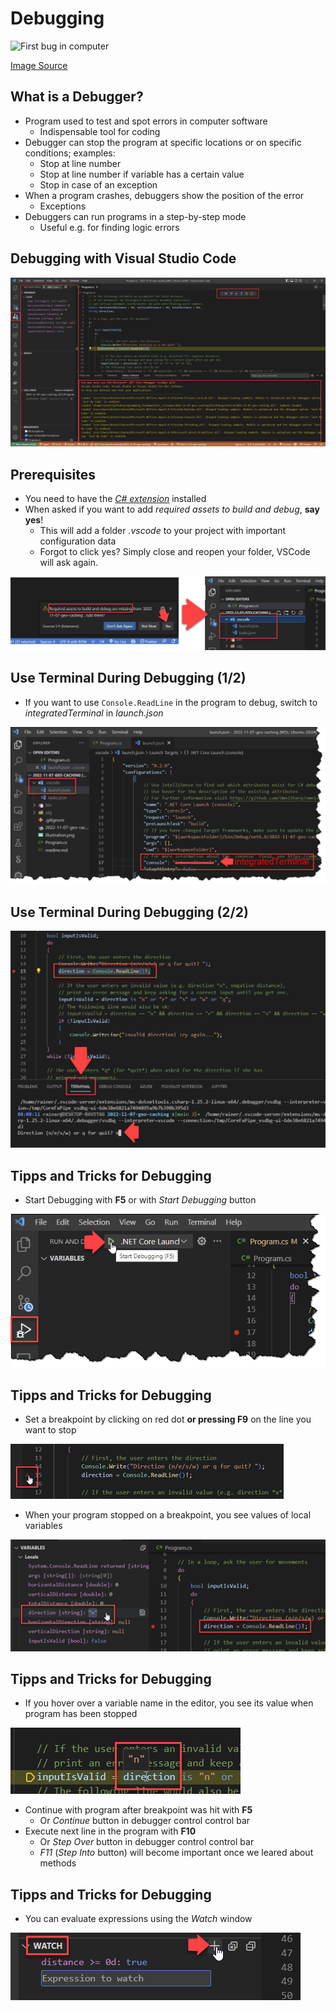 # Debugging

![First bug in computer](https://res.cloudinary.com/dtpgi0zck/image/upload/s--lymMLSW0--/c_fit,h_580,w_860/v1/EducationHub/photos/computer-bug.jpg)

[Image Source](https://education.nationalgeographic.org/resource/worlds-first-computer-bug)


## What is a Debugger?

* Program <!-- .element: class="fragment" --> used to test and spot errors in computer software
  * Indispensable tool for coding
* Debugger <!-- .element: class="fragment" --> can stop the program at specific locations or on specific conditions; examples:
  * Stop at line number
  * Stop at line number if variable has a certain value
  * Stop in case of an exception
* When <!-- .element: class="fragment" --> a program crashes, debuggers show the position of the error
  * Exceptions
* Debuggers <!-- .element: class="fragment" --> can run programs in a step-by-step mode
  * Useful e.g. for finding logic errors


## Debugging with Visual Studio Code

![Debug UI in VSCode](images/vscode-debugger.png)


## Prerequisites

* You <!-- .element: class="fragment" --> need to have the [*C# extension*](https://marketplace.visualstudio.com/items?itemName=ms-dotnettools.csharp) installed
* When <!-- .element: class="fragment" --> asked if you want to add *required assets to build and debug*, **say yes**!
  * This will add a folder *.vscode* to your project with important configuration data
  * Forgot to click yes? Simply close and reopen your folder, VSCode will ask again.

![Required assets](images/required-assets-debugging.png)
<!-- .element: class="fragment" -->


## Use Terminal During Debugging (1/2)

* If you want to use `Console.ReadLine` in the program to debug, switch to *integratedTerminal* in *launch.json*

![Switch to integrated terminal](images/integrated-terminal.png)


## Use Terminal During Debugging (2/2)

![Terminal during debugging](images/terminal-debugging.png)


## Tipps and Tricks for Debugging

* Start Debugging with **F5** or with *Start Debugging* button

![Start Debugging](images/start-debugging.png)


## Tipps and Tricks for Debugging

* Set <!-- .element: class="fragment" --> a breakpoint by clicking on red dot **or pressing F9** on the line you want to stop

![Setting a breakpoint](images/set-breakpoint.png)
<!-- .element: class="fragment" -->

* When <!-- .element: class="fragment" --> your program stopped on a breakpoint, you see values of local variables

![Local variables](images/debugging-local-vars.png)
<!-- .element: class="fragment" -->


## Tipps and Tricks for Debugging

* If <!-- .element: class="fragment" --> you hover over a variable name in the editor, you see its value when program has been stopped

![Hover over variable](images/hover-value.png)
<!-- .element: class="fragment" -->

* Continue <!-- .element: class="fragment" --> with program after breakpoint was hit with **F5**
  * Or *Continue* button in debugger control control bar
* Execute <!-- .element: class="fragment" --> next line in the program with **F10**
  * Or *Step Over* button in debugger control control bar
  * *F11* (*Step Into* button) will become important once we leared about methods


## Tipps and Tricks for Debugging

* You <!-- .element: class="fragment" --> can evaluate expressions using the *Watch* window

![Watch expressions](images/watch-expr.png)
<!-- .element: class="fragment" -->
